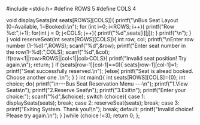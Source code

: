 #include <stdio.h>
#define ROWS 5
#define COLS 4

void displaySeats(int seats[ROWS][COLS]){
    printf("\nBus Seat Layout (0=Available, 1=Booked):\n");
    for (int i=0; i<ROWS; i++){
        printf("Row %d:",i+1);
        for(int j = 0; j<COLS; j++){
            printf("%d",seats[i][j]);
        }
        printf("\n");
        }
    }
    void reserveSeat(int seats[ROWS][COLS]){
        int row, col;
        printf("\nEnter row number (1-%d):",ROWS);
        scanf("%d",&row);
        printf("Enter seat number in the row(1-%d):",COLS);
        scanf("%d",&col);
        if(row<1||row>ROWS||col<1||col>COLS){
            printf("Invalid seat position! Try again.\n");
            return;
        }
        if (seats[row-1][col-1]==0){
            seats[row-1][col-1]=1;
            printf("Seat successfully reserved.\n");
        }else{
            printf("Seat is alread booked. Choose another one .\n");
        }
    }
    int main(){
        int seats[ROWS][COLS]={0};
        int choice;
        do{
            printf("\n---Bus Seat Reservation Menu ---\n");
            printf("1.View Seats\n");
            printf("2.Reserve Seat\n");
            printf("3.Exit\n");
            printf("Enter your choice:");
            scanf("%d",&choice);
            switch (choice){
                case 1:
                displaySeats(seats);
                break;
                case 2:
                reserveSeat(seats);
                break;
                case 3:
                printf("Exiting System. Thank you!\n");
                break;
                default:
                printf("Invalid choice! Please try again.\n");
            }
        }while (choice !=3);
        return 0;
    };
            
